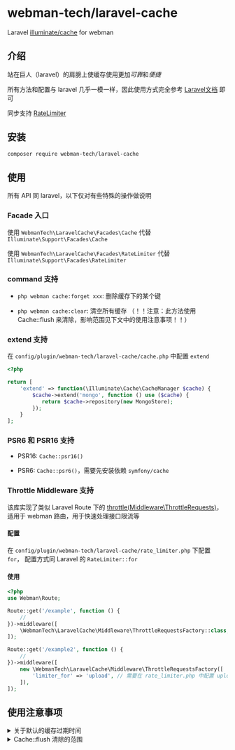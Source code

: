 # webman-tech/laravel-cache

Laravel [illuminate/cache](https://packagist.org/packages/illuminate/cache) for webman

## 介绍

站在巨人（laravel）的肩膀上使缓存使用更加*可靠*和*便捷*

所有方法和配置与 laravel 几乎一模一样，因此使用方式完全参考 [Laravel文档](https://laravel.com/docs/8.x/cache) 即可

同步支持 [RateLimiter](https://laravel.com/docs/8.x/rate-limiting)

## 安装

```bash
composer require webman-tech/laravel-cache
```

## 使用

所有 API 同 laravel，以下仅对有些特殊的操作做说明

### Facade 入口

使用 `WebmanTech\LaravelCache\Facades\Cache` 代替 `Illuminate\Support\Facades\Cache`

使用 `WebmanTech\LaravelCache\Facades\RateLimiter` 代替 `Illuminate\Support\Facades\RateLimiter`

### command 支持

- `php webman cache:forget xxx`: 删除缓存下的某个键

- `php webman cache:clear`: 清空所有缓存 （！！注意：此方法使用 Cache::flush 来清除，影响范围见下文中的使用注意事项！！）

### extend 支持

在 `config/plugin/webman-tech/laravel-cache/cache.php` 中配置 `extend`

```PHP
<?php

return [
    'extend' => function(\Illuminate\Cache\CacheManager $cache) {
        $cache->extend('mongo', function () use ($cache) {
           return $cache->repository(new MongoStore);
        });
    }
];
```

### PSR6 和 PSR16 支持

- PSR16: `Cache::psr16()`

- PSR6: `Cache::psr6()`，需要先安装依赖 `symfony/cache`

### Throttle Middleware 支持

该库实现了类似 Laravel Route 下的 [throttle(Middleware\ThrottleRequests)](https://laravel.com/docs/8.x/routing#rate-limiting)，
适用于 webman 路由，用于快速处理接口限流等

#### 配置

在 `config/plugin/webman-tech/laravel-cache/rate_limiter.php` 下配置 `for`，
配置方式同 Laravel 的 `RateLimiter::for`

#### 使用

```php
<?php
use Webman\Route;

Route::get('/example', function () {
    //
})->middleware([
    \WebmanTech\LaravelCache\Middleware\ThrottleRequestsFactory::class,
]);

Route::get('/example2', function () {
    //
})->middleware([
    new \WebmanTech\LaravelCache\Middleware\ThrottleRequestsFactory([
        'limiter_for' => 'upload', // 需要在 rate_limiter.php 中配置 upload 的 for
    ]),
]);
```

## 使用注意事项

<details>
<summary>关于默认的缓存过期时间</summary>

Laravel Cache 没有缓存的默认过期时间

Cache::put 方法的第三个参数 ttl，不传时为永久缓存，为 0 或负数时表示移除该缓存（等同于 forget）
</details>

<details>
<summary>Cache::flush 清除的范围</summary>

会清空该存储器下的所有数据，而非指定的 prefix 下的，所以当缓存共享，通过 prefix 区分时，需要谨慎调用该方法

可以通过在 `config/plugin/webman-tech/laravel-cache/app.php` 下配置 `flush` 下的 `prevent` 为 `true` 来全局禁止使用 `flush` 方法
（注意：无法阻止通过实例直接获取到 Store 来 flush 的情况 `Cache::instance()->getStore()->flush()`），
</details>
